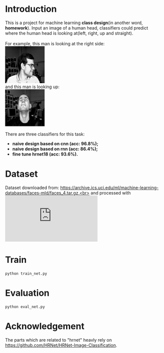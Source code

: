 # Introduction
This is a project for machine learning **class design**(in another word, **homework**).
Input an image of a human head, classifiers could predict where the human head is looking at(left, right, up and straight).<br>
<br>For example, this man is looking at the right side:<br>
![figure_look_right](https://github.com/Paradox-GG/where-are-you-looking-at/blob/main/figure_look_right.png)
<br>and this man is looking up:<br>
![figure_look_up](https://github.com/Paradox-GG/where-are-you-looking-at/blob/main/figure_look_up.png)

There are three classifiers for this task:<br>
* **naive design based on cnn (acc: 96.8%);**<br>
* **naive design based on rnn (acc: 86.4%);**<br>
* **fine tune hrnet18 (acc: 93.6%).**<br>

# Dataset
Dataset downloaded from: https://archive.ics.uci.edu/ml/machine-learning-databases/faces-mld/faces_4.tar.gz,<br>
and processed with ![dataset/data_preprocessing.py](https://github.com/Paradox-GG/where-are-you-looking-at/blob/main/dataset/data_preprocessing.py)

# Train
    python train_net.py

# Evaluation
    python eval_net.py

# Acknowledgement
The parts which are related to "hrnet" heavly rely on https://github.com/HRNet/HRNet-Image-Classification.
